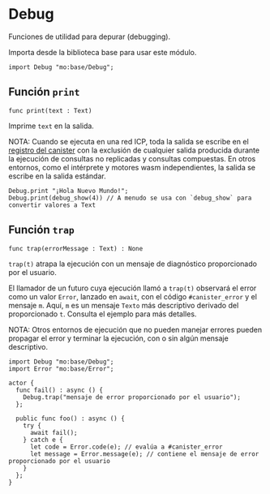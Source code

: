 # Debug

Funciones de utilidad para depurar (debugging).

Importa desde la biblioteca base para usar este módulo.

```motoko name=import
import Debug "mo:base/Debug";
```

## Función `print`

```motoko no-repl
func print(text : Text)
```

Imprime `text` en la salida.

NOTA: Cuando se ejecuta en una red ICP, toda la salida se escribe en el
[registro del canister](https://internetcomputer.org/docs/current/developer-docs/smart-contracts/maintain/logs)
con la exclusión de cualquier salida producida durante la ejecución de consultas
no replicadas y consultas compuestas. En otros entornos, como el intérprete y
motores wasm independientes, la salida se escribe en la salida estándar.

```motoko include=import
Debug.print "¡Hola Nuevo Mundo!";
Debug.print(debug_show(4)) // A menudo se usa con `debug_show` para convertir valores a Text
```

## Función `trap`

```motoko no-repl
func trap(errorMessage : Text) : None
```

`trap(t)` atrapa la ejecución con un mensaje de diagnóstico proporcionado por el
usuario.

El llamador de un futuro cuya ejecución llamó a `trap(t)` observará el error
como un valor `Error`, lanzado en `await`, con el código `#canister_error` y el
mensaje `m`. Aquí, `m` es un mensaje `Texto` más descriptivo derivado del
proporcionado `t`. Consulta el ejemplo para más detalles.

NOTA: Otros entornos de ejecución que no pueden manejar errores pueden propagar
el error y terminar la ejecución, con o sin algún mensaje descriptivo.

```motoko
import Debug "mo:base/Debug";
import Error "mo:base/Error";

actor {
  func fail() : async () {
    Debug.trap("mensaje de error proporcionado por el usuario");
  };

  public func foo() : async () {
    try {
      await fail();
    } catch e {
      let code = Error.code(e); // evalúa a #canister_error
      let message = Error.message(e); // contiene el mensaje de error proporcionado por el usuario
    }
  };
}
```
